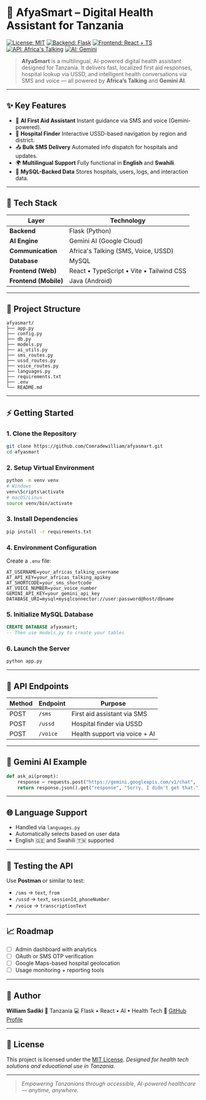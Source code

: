 # 🏥 AfyaSmart – Digital Health Assistant for Tanzania

[![License: MIT](https://img.shields.io/badge/License-MIT-blue.svg)](LICENSE)
[![Backend: Flask](https://img.shields.io/badge/Backend-Flask-blue?logo=python)](https://flask.palletsprojects.com/)
[![Frontend: React + TS](https://img.shields.io/badge/Frontend-React%20%7C%20TypeScript-61DAFB?logo=react)](https://react.dev/)
[![API: Africa's Talking](https://img.shields.io/badge/API-Africa's%20Talking-orange)](https://africastalking.com/)
[![AI: Gemini](https://img.shields.io/badge/AI-Gemini%20AI-brightgreen)](https://cloud.google.com/ai/gemini)

> **AfyaSmart** is a multilingual, AI-powered digital health assistant designed for Tanzania. It delivers fast, localized first aid responses, hospital lookup via USSD, and intelligent health conversations via SMS and voice — all powered by **Africa’s Talking** and **Gemini AI**.

---

## ✨ Key Features

* 🧠 **AI First Aid Assistant**
  Instant guidance via SMS and voice (Gemini-powered).
* 📍 **Hospital Finder**
  Interactive USSD-based navigation by region and district.
* 📤 **Bulk SMS Delivery**
  Automated info dispatch for hospitals and updates.
* 🌍 **Multilingual Support**
  Fully functional in **English** and **Swahili**.
* 📀 **MySQL-Backed Data**
  Stores hospitals, users, logs, and interaction data.

---

## 🧱 Tech Stack

| Layer                 | Technology                               |
| --------------------- | ---------------------------------------- |
| **Backend**           | Flask (Python)                           |
| **AI Engine**         | Gemini AI (Google Cloud)                 |
| **Communication**     | Africa's Talking (SMS, Voice, USSD)      |
| **Database**          | MySQL                                    |
| **Frontend (Web)**    | React • TypeScript • Vite • Tailwind CSS |
| **Frontend (Mobile)** | Java (Android)                           |

---

## 📁 Project Structure

```
afyasmart/
├── app.py
├── config.py
├── db.py
├── models.py
├── ai_utils.py
├── sms_routes.py
├── ussd_routes.py
├── voice_routes.py
├── languages.py
├── requirements.txt
├── .env
└── README.md
```

---

## ⚡ Getting Started

### 1. Clone the Repository

```bash
git clone https://github.com/Comradewilliam/afyasmart.git
cd afyasmart
```

### 2. Setup Virtual Environment

```bash
python -m venv venv
# Windows
venv\Scripts\activate
# macOS/Linux
source venv/bin/activate
```

### 3. Install Dependencies

```bash
pip install -r requirements.txt
```

### 4. Environment Configuration

Create a `.env` file:

```env
AT_USERNAME=your_africas_talking_username
AT_API_KEY=your_africas_talking_apikey
AT_SHORTCODE=your_sms_shortcode
AT_VOICE_NUMBER=your_voice_number
GEMINI_API_KEY=your_gemini_api_key
DATABASE_URI=mysql+mysqlconnector://user:password@host/dbname
```

### 5. Initialize MySQL Database

```sql
CREATE DATABASE afyasmart;
-- Then use models.py to create your tables
```

### 6. Launch the Server

```bash
python app.py
```

---

## 🔌 API Endpoints

| Method | Endpoint | Purpose                       |
| ------ | -------- | ----------------------------- |
| POST   | `/sms`   | First aid assistant via SMS   |
| POST   | `/ussd`  | Hospital finder via USSD      |
| POST   | `/voice` | Health support via voice + AI |

---

## 🤖 Gemini AI Example

```python
def ask_ai(prompt):
    response = requests.post("https://gemini.googleapis.com/v1/chat", ...)
    return response.json().get("response", "Sorry, I didn't get that.")
```

---

## 🌐 Language Support

* Handled via `languages.py`
* Automatically selects based on user data
* English 🇬🇪 and Swahili 🇹🇼 supported

---

## 🧪 Testing the API

Use **Postman** or similar to test:

* `/sms` → `text`, `from`
* `/ussd` → `text`, `sessionId`, `phoneNumber`
* `/voice` → `transcriptionText`

---

## 📈 Roadmap

* [ ] Admin dashboard with analytics
* [ ] OAuth or SMS OTP verification
* [ ] Google Maps-based hospital geolocation
* [ ] Usage monitoring + reporting tools

---

## 👤 Author

**William Sadiki**
📍 Tanzania
💻 Flask • React • AI • Health Tech
🔗 [GitHub Profile](https://github.com/Comradewilliam)

---

## 📄 License

This project is licensed under the [MIT License](LICENSE).
*Designed for health tech solutions and educational use in Tanzania.*

---

> *Empowering Tanzanians through accessible, AI-powered healthcare — anytime, anywhere.*
